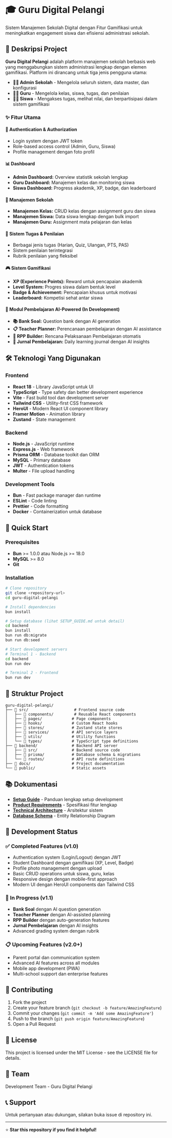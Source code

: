 # 🎓 Guru Digital Pelangi

Sistem Manajemen Sekolah Digital dengan Fitur Gamifikasi untuk meningkatkan engagement siswa dan efisiensi administrasi sekolah.

## 📖 Deskripsi Project

**Guru Digital Pelangi** adalah platform manajemen sekolah berbasis web yang menggabungkan sistem administrasi lengkap dengan elemen gamifikasi. Platform ini dirancang untuk tiga jenis pengguna utama:

- **👨‍💼 Admin Sekolah** - Mengelola seluruh sistem, data master, dan konfigurasi
- **👩‍🏫 Guru** - Mengelola kelas, siswa, tugas, dan penilaian  
- **👨‍🎓 Siswa** - Mengakses tugas, melihat nilai, dan berpartisipasi dalam sistem gamifikasi

### ✨ Fitur Utama

#### 🔐 Authentication & Authorization
- Login system dengan JWT token
- Role-based access control (Admin, Guru, Siswa)
- Profile management dengan foto profil

#### 📊 Dashboard
- **Admin Dashboard:** Overview statistik sekolah lengkap
- **Guru Dashboard:** Manajemen kelas dan monitoring siswa
- **Siswa Dashboard:** Progress akademik, XP, badge, dan leaderboard

#### 🏫 Manajemen Sekolah
- **Manajemen Kelas:** CRUD kelas dengan assignment guru dan siswa
- **Manajemen Siswa:** Data siswa lengkap dengan bulk import
- **Manajemen Guru:** Assignment mata pelajaran dan kelas

#### 📝 Sistem Tugas & Penilaian
- Berbagai jenis tugas (Harian, Quiz, Ulangan, PTS, PAS)
- Sistem penilaian terintegrasi
- Rubrik penilaian yang fleksibel

#### 🎮 Sistem Gamifikasi
- **XP (Experience Points):** Reward untuk pencapaian akademik
- **Level System:** Progres siswa dalam bentuk level
- **Badge & Achievement:** Pencapaian khusus untuk motivasi
- **Leaderboard:** Kompetisi sehat antar siswa

#### 🤖 Modul Pembelajaran AI-Powered (In Development)
- **📚 Bank Soal:** Question bank dengan AI generation
- **📋 Teacher Planner:** Perencanaan pembelajaran dengan AI assistance
- **📖 RPP Builder:** Rencana Pelaksanaan Pembelajaran otomatis
- **📓 Jurnal Pembelajaran:** Daily learning journal dengan AI insights

## 🛠️ Teknologi Yang Digunakan

### Frontend
- **React 18** - Library JavaScript untuk UI
- **TypeScript** - Type safety dan better development experience
- **Vite** - Fast build tool dan development server
- **Tailwind CSS** - Utility-first CSS framework
- **HeroUI** - Modern React UI component library
- **Framer Motion** - Animation library
- **Zustand** - State management

### Backend
- **Node.js** - JavaScript runtime
- **Express.js** - Web framework
- **Prisma ORM** - Database toolkit dan ORM
- **MySQL** - Primary database
- **JWT** - Authentication tokens
- **Multer** - File upload handling

### Development Tools
- **Bun** - Fast package manager dan runtime
- **ESLint** - Code linting
- **Prettier** - Code formatting
- **Docker** - Containerization untuk database

## 🚀 Quick Start

### Prerequisites
- **Bun** >= 1.0.0 atau Node.js >= 18.0
- **MySQL** >= 8.0
- **Git**

### Installation

```bash
# Clone repository
git clone <repository-url>
cd guru-digital-pelangi

# Install dependencies
bun install

# Setup database (lihat SETUP_GUIDE.md untuk detail)
cd backend
bun install
bun run db:migrate
bun run db:seed

# Start development servers
# Terminal 1 - Backend
cd backend
bun run dev

# Terminal 2 - Frontend  
bun run dev
```

## 📁 Struktur Project

```
guru-digital-pelangi/
├── 📂 src/                    # Frontend source code
│   ├── 📂 components/         # Reusable React components
│   ├── 📂 pages/             # Page components
│   ├── 📂 hooks/             # Custom React hooks
│   ├── 📂 stores/            # Zustand state stores
│   ├── 📂 services/          # API service layers
│   ├── 📂 utils/             # Utility functions
│   └── 📂 types/             # TypeScript type definitions
├── 📂 backend/               # Backend API server
│   ├── 📂 src/               # Backend source code
│   ├── 📂 prisma/            # Database schema & migrations
│   └── 📂 routes/            # API route definitions
├── 📂 docs/                  # Project documentation
└── 📂 public/                # Static assets
```

## 📚 Dokumentasi

- **[Setup Guide](SETUP_GUIDE.md)** - Panduan lengkap setup development
- **[Product Requirements](docs/PRD-Guru-Digital-Pelangi.md)** - Spesifikasi fitur lengkap
- **[Technical Architecture](docs/Technical-Architecture.md)** - Arsitektur sistem
- **[Database Schema](docs/ERD-Guru-Digital-Pelangi.md)** - Entity Relationship Diagram

## 🚧 Development Status

### ✅ Completed Features (v1.0)
- Authentication system (Login/Logout) dengan JWT
- Student Dashboard dengan gamifikasi (XP, Level, Badge)
- Profile photo management dengan upload
- Basic CRUD operations untuk siswa, guru, kelas
- Responsive design dengan mobile-first approach
- Modern UI dengan HeroUI components dan Tailwind CSS

### 🔄 In Progress (v1.1)
- **Bank Soal** dengan AI question generation
- **Teacher Planner** dengan AI-assisted planning
- **RPP Builder** dengan auto-generation features
- **Jurnal Pembelajaran** dengan AI insights
- Advanced grading system dengan rubrik

### 📋 Upcoming Features (v2.0+)
- Parent portal dan communication system
- Advanced AI features across all modules
- Mobile app development (PWA)
- Multi-school support dan enterprise features


## 🤝 Contributing

1. Fork the project
2. Create your feature branch (`git checkout -b feature/AmazingFeature`)
3. Commit your changes (`git commit -m 'Add some AmazingFeature'`)
4. Push to the branch (`git push origin feature/AmazingFeature`)
5. Open a Pull Request

## 📄 License

This project is licensed under the MIT License - see the LICENSE file for details.

## 👥 Team

Development Team - Guru Digital Pelangi

## 📞 Support

Untuk pertanyaan atau dukungan, silakan buka issue di repository ini.

---

⭐ **Star this repository if you find it helpful!**
